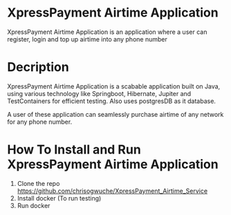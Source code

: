 # XpressPayment Airtime Application

XpressPayment Airtime Application is an application where a user can register, login and top up airtime into any phone number

# Decription
XpressPayment Airtime Application is a scabable application built on Java, using various technology like Springboot, Hibernate, Jupiter and TestContainers for efficient testing. Also uses postgresDB as it database.

A user of these application can seamlessly purchase airtime of any network for any phone number.

# How To Install and Run XpressPayment Airtime Application

1. Clone the repo https://github.com/chrisogwuche/XpressPayment_Airtime_Service
2. Install docker (To run testing)
3. Run docker
